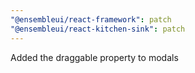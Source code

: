 ```yaml
---
"@ensembleui/react-framework": patch
"@ensembleui/react-kitchen-sink": patch
---
```


Added the draggable property to modals
